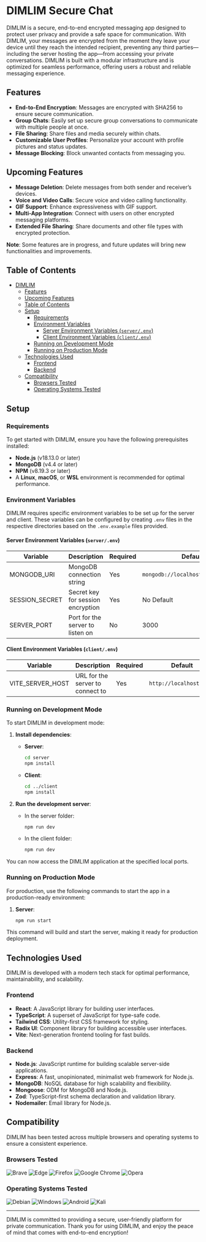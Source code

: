 # DIMLIM Secure Chat

DIMLIM is a secure, end-to-end encrypted messaging app designed to protect user privacy and provide a safe space for communication. With DIMLIM, your messages are encrypted from the moment they leave your device until they reach the intended recipient, preventing any third parties—including the server hosting the app—from accessing your private conversations. DIMLIM is built with a modular infrastructure and is optimized for seamless performance, offering users a robust and reliable messaging experience.

## Features

- **End-to-End Encryption**: Messages are encrypted with SHA256 to ensure secure communication.
- **Group Chats**: Easily set up secure group conversations to communicate with multiple people at once.
- **File Sharing**: Share files and media securely within chats.
- **Customizable User Profiles**: Personalize your account with profile pictures and status updates.
- **Message Blocking**: Block unwanted contacts from messaging you.

## Upcoming Features

- **Message Deletion**: Delete messages from both sender and receiver’s devices.
- **Voice and Video Calls**: Secure voice and video calling functionality.
- **GIF Support**: Enhance expressiveness with GIF support.
- **Multi-App Integration**: Connect with users on other encrypted messaging platforms.
- **Extended File Sharing**: Share documents and other file types with encrypted protection.

**Note**: Some features are in progress, and future updates will bring new functionalities and improvements.

## Table of Contents
- [DIMLIM](#dimlim)
  - [Features](#features)
  - [Upcoming Features](#upcoming-features)
  - [Table of Contents](#table-of-contents)
  - [Setup](#setup)
    - [Requirements](#requirements)
    - [Environment Variables](#environment-variables)
      - [Server Environment Variables (`server/.env`)](#server-environment-variables-serverenv)
      - [Client Environment Variables (`client/.env`)](#client-environment-variables-clientenv)
    - [Running on Development Mode](#running-on-development-mode)
    - [Running on Production Mode](#running-on-production-mode)
  - [Technologies Used](#technologies-used)
    - [Frontend](#frontend)
    - [Backend](#backend)
  - [Compatibility](#compatibility)
    - [Browsers Tested](#browsers-tested)
    - [Operating Systems Tested](#operating-systems-tested)

## Setup

### Requirements

To get started with DIMLIM, ensure you have the following prerequisites installed:

- **Node.js** (v18.13.0 or later)
- **MongoDB** (v4.4 or later)
- **NPM** (v8.19.3 or later)
- A **Linux**, **macOS**, or **WSL** environment is recommended for optimal performance.

### Environment Variables

DIMLIM requires specific environment variables to be set up for the server and client. These variables can be configured by creating `.env` files in the respective directories based on the `.env.example` files provided.

#### Server Environment Variables (`server/.env`)

| Variable        | Description                                       | Required | Default                    |
|-----------------|---------------------------------------------------|----------|----------------------------|
| MONGODB_URI     | MongoDB connection string                         | Yes      | `mongodb://localhost:27017/dimlim` |
| SESSION_SECRET  | Secret key for session encryption                 | Yes      | No Default                 |
| SERVER_PORT     | Port for the server to listen on                  | No       | 3000                       |

#### Client Environment Variables (`client/.env`)

| Variable         | Description                                       | Required | Default                    |
|------------------|---------------------------------------------------|----------|----------------------------|
| VITE_SERVER_HOST | URL for the server to connect to                  | Yes      | `http://localhost:3000`    |

### Running on Development Mode

To start DIMLIM in development mode:

1. **Install dependencies**:
   - **Server**:
     ```bash
     cd server
     npm install
     ```

   - **Client**:
     ```bash
     cd ../client
     npm install
     ```

2. **Run the development server**:
   - In the server folder:
     ```bash
     npm run dev
     ```
   - In the client folder:
     ```bash
     npm run dev
     ```

You can now access the DIMLIM application at the specified local ports.

### Running on Production Mode

For production, use the following commands to start the app in a production-ready environment:

1. **Server**:
   ```bash
   npm run start
   ```

This command will build and start the server, making it ready for production deployment.

## Technologies Used

DIMLIM is developed with a modern tech stack for optimal performance, maintainability, and scalability.

### Frontend

- **React**: A JavaScript library for building user interfaces.
- **TypeScript**: A superset of JavaScript for type-safe code.
- **Tailwind CSS**: Utility-first CSS framework for styling.
- **Radix UI**: Component library for building accessible user interfaces.
- **Vite**: Next-generation frontend tooling for fast builds.

### Backend

- **Node.js**: JavaScript runtime for building scalable server-side applications.
- **Express**: A fast, unopinionated, minimalist web framework for Node.js.
- **MongoDB**: NoSQL database for high scalability and flexibility.
- **Mongoose**: ODM for MongoDB and Node.js.
- **Zod**: TypeScript-first schema declaration and validation library.
- **Nodemailer**: Email library for Node.js.

## Compatibility

DIMLIM has been tested across multiple browsers and operating systems to ensure a consistent experience.

### Browsers Tested

![Brave](https://img.shields.io/badge/Brave-FB542B?style=for-the-badge&logo=Brave&logoColor=white)
![Edge](https://img.shields.io/badge/Edge-0078D7?style=for-the-badge&logo=Microsoft-edge&logoColor=white)
![Firefox](https://img.shields.io/badge/Firefox-FF7139?style=for-the-badge&logo=Firefox-Browser&logoColor=white)
![Google Chrome](https://img.shields.io/badge/Google%20Chrome-4285F4?style=for-the-badge&logo=GoogleChrome&logoColor=white)
![Opera](https://img.shields.io/badge/Opera-FF1B2D?style=for-the-badge&logo=Opera&logoColor=white)

### Operating Systems Tested

![Debian](https://img.shields.io/badge/Debian-D70A53?style=for-the-badge&logo=debian&logoColor=white)
![Windows](https://img.shields.io/badge/Windows-0078D6?style=for-the-badge&logo=windows&logoColor=white)
![Android](https://img.shields.io/badge/Android-3DDC84?style=for-the-badge&logo=android&logoColor=white)
![Kali](https://img.shields.io/badge/Kali-268BEE?style=for-the-badge&logo=kalilinux&logoColor=white)

---

DIMLIM is committed to providing a secure, user-friendly platform for private communication. Thank you for using DIMLIM, and enjoy the peace of mind that comes with end-to-end encryption!
